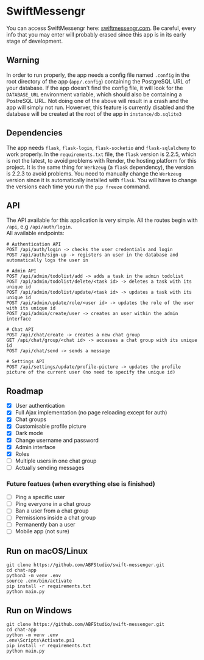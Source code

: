 # SwiftMessengr

You can access SwiftMessengr here: [swiftmessengr.com](swiftmessengr.com). Be careful, every info that you may enter will probably erased since this app is in its early stage of development.

## Warning
In order to run properly, the app needs a config file named `.config` in the root directory of the app (`app/.config`) containing the PostgreSQL URL of your database. If the app doesn't find the config file, it will look for the `DATABASE_URL` environment variable, which should also be containing a PostreSQL URL. Not doing one of the above will result in a crash and the app will simply not run. Howerver, this feature is currently disabled and the database will be created at the root of the app in `instance/db.sqlite3`

## Dependencies
The app needs `flask`, `flask-login`, `flask-socketio` and `flask-sqlalchemy` to work properly. In the `requirements.txt` file, the `flask` version is 2.2.5, which is not the latest, to avoid problems with Render, the hosting platform for this project. It is the same thing for `Werkzeug` (a `flask` dependency), the version is 2.2.3 to avoid problems. You need to manually change the `Werkzeug` version since it is automatically installed with `flask`. You will have to change the versions each time you run the `pip freeze` command.

## API
The API available for this application is very simple. All the routes begin with `/api`, e.g `/api/auth/login`.  
All available endpoints:  
```
# Authentication API
POST /api/auth/login -> checks the user credentials and login
POST /api/auth/sign-up -> registers an user in the database and automatically logs the user in

# Admin API
POST /api/admin/todolist/add -> adds a task in the admin todolist
POST /api/admin/todolist/delete/<task id> -> deletes a task with its unique id
POST /api/admin/todolist/update/<task id> -> updates a task with its unique id
POST /api/admin/update/role/<user id> -> updates the role of the user with its unique id
POST /api/admin/create/user -> creates an user within the admin interface

# Chat API
POST /api/chat/create -> creates a new chat group
GET /api/chat/group/<chat id> -> accesses a chat group with its unique id
POST /api/chat/send -> sends a message

# Settings API
POST /api/settings/update/profile-picture -> updates the profile picture of the current user (no need to specify the unique id)
```

## Roadmap
- [x] User authentication  
- [x] Full Ajax implementation (no page reloading except for auth)  
- [x] Chat groups  
- [x] Customisable profile picture  
- [x] Dark mode  
- [x] Change username and password  
- [x] Admin interface  
- [x] Roles  
- [ ] Multiple users in one chat group  
- [ ] Actually sending messages  

### Future featues (when everything else is finished)
- [ ] Ping a specific user  
- [ ] Ping everyone in a chat group  
- [ ] Ban a user from a chat group  
- [ ] Permissions inside a chat group  
- [ ] Permanently ban a user  
- [ ] Mobile app (not sure)

## Run on macOS/Linux
```console
git clone https://github.com/ABFStudio/swift-messenger.git
cd chat-app
python3 -m venv .env
source .env/bin/activate
pip install -r requirements.txt
python main.py
```

## Run on Windows
```console
git clone https://github.com/ABFStudio/swift-messenger.git
cd chat-app
python -m venv .env
.env\Scripts\Activate.ps1
pip install -r requirements.txt
python main.py
```